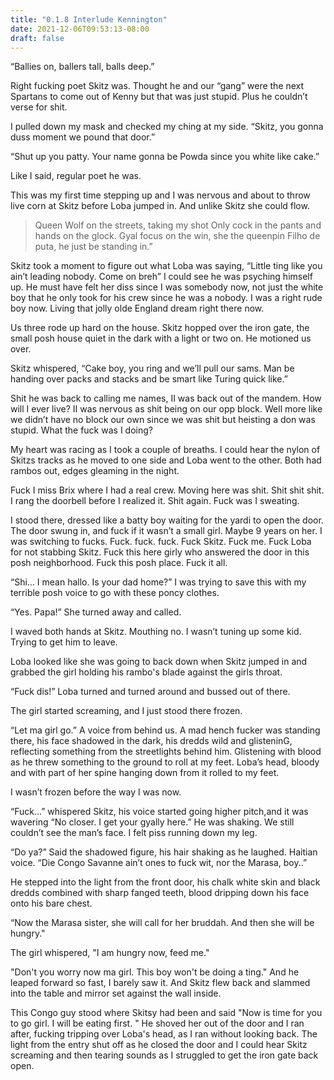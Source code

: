 ```yaml
---
title: "0.1.8 Interlude Kennington"
date: 2021-12-06T09:53:13-08:00
draft: false
---
```

“Ballies on, ballers tall, balls deep.”

Right fucking poet Skitz was. Thought he and our “gang” were the next Spartans to come out of Kenny but that was just stupid. Plus he couldn’t verse for shit. 

I pulled down my mask and checked my ching at my side. “Skitz, you gonna duss moment we pound that door.”

“Shut up you patty. Your name gonna be Powda since you white like cake.”

Like I said, regular poet he was.

This was my first time stepping up and I was nervous and about to throw live corn at Skitz before Loba jumped in. And unlike Skitz she could flow.

> Queen Wolf on the streets, taking my shot
> Only cock in the pants and hands on the glock.
> Gyal focus on the win, she the queenpin
> <span class="foreign-language" lang="br" title="Son of a bitch">Filho de puta</span>, he just be standing in.”

Skitz took a moment to figure out what Loba was saying, “Little ting like you ain’t leading nobody. Come on breh” I could see he was psyching himself up.  He must have felt her diss since I was somebody now, not just the white boy that he only took for his crew since he was a nobody. I was a right rude boy now.  Living that jolly olde England dream right there now. 

Us three rode up hard on the house. Skitz hopped over the iron gate, the small posh house quiet in the dark with a light or two on. He motioned us over. 

Skitz whispered, “Cake boy, you ring and we’ll pull our sams. Man be handing over packs and stacks and be smart like Turing quick like.”

Shit he was back to calling me names, II was back out of the mandem. How will I ever live? II was nervous as shit being on our opp block. Well more like we didn’t have no block our own since we was shit but heisting a don was stupid. What the fuck was I doing?

My heart was racing as I took a couple of breaths. I could hear the nylon of Skitzs tracks as he moved to one side and Loba went to the other. Both had rambos out, edges gleaming in the night. 

Fuck I miss Brix where I had a real crew. Moving here was shit. Shit shit shit. I rang the doorbell before I realized it. Shit again. Fuck was I sweating. 

I stood there, dressed like a batty boy waiting for the yardi to open the door. The door swung in, and fuck if it wasn’t a small girl. Maybe 9 years on her. I was switching to fucks. Fuck. fuck. fuck. Fuck Skitz. Fuck me. Fuck Loba for not stabbing Skitz. Fuck this here girly who answered the door in this posh neighborhood. Fuck this posh place. Fuck it all.

“Shi… I mean hallo.  Is your dad home?” I was trying to save this with my terrible posh voice to go with these poncy clothes. 

“Yes.  Papa!” She turned away and called. 

I waved both hands at Skitz. Mouthing no. I wasn’t tuning up some kid. Trying to get him to leave.

Loba looked like she was going to back down when Skitz jumped in and grabbed the girl holding his rambo's blade against the girls throat.

“Fuck dis!” Loba turned and turned around and bussed out of there. 

The girl started screaming, and I just stood there frozen. 

“Let ma girl go.” A voice from behind us. A mad hench fucker  was standing there, his face shadowed in the dark, his dredds wild and glisteninG, reflecting something from the streetlights behind him. Glistening with blood as he threw something to the ground to roll at my feet. Loba’s head, bloody and with part of her spine hanging down from it rolled to my feet. 

I wasn’t frozen before the way I was now. 

“Fuck…” whispered Skitz, his voice started going higher pitch,and it was wavering “No closer. I get your gyally here.” He was shaking. We still couldn’t see the man’s face. I felt piss running down my leg.

“Do ya?” Said the shadowed figure, his hair shaking as he laughed. Haitian voice. “Die Congo Savanne ain’t ones to fuck wit, nor the Marasa, boy..”

He stepped into the light from the front door, his chalk white skin and black dredds combined with sharp fanged teeth, blood dripping down his face onto his bare chest. 

“Now the Marasa sister, she will call for her bruddah. And then she will be hungry."

The girl whispered, "I am hungry now, feed me."

"Don't you worry now ma girl. This boy won't be doing a ting." And he leaped forward so fast, I barely saw it. And Skitz flew back and slammed into the table and mirror set against the wall inside.

This Congo guy stood where Skitsy had been and said "Now is time for you to go girl. I will be eating first. " He shoved her out of the door and I ran after, fucking tripping over Loba's head, as I ran without looking back. The light from the entry shut off as he closed the door and I could hear Skitz screaming and then tearing sounds as I struggled to get the iron gate back open.
